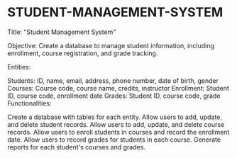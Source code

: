 # STUDENT-MANAGEMENT-SYSTEM

Title: "Student Management System"

Objective: Create a database to manage student information, including enrollment, course registration, and grade tracking.

Entities:

Students: ID, name, email, address, phone number, date of birth, gender
Courses: Course code, course name, credits, instructor
Enrollment: Student ID, course code, enrollment date
Grades: Student ID, course code, grade
Functionalities:

Create a database with tables for each entity.
Allow users to add, update, and delete student records.
Allow users to add, update, and delete course records.
Allow users to enroll students in courses and record the enrollment date.
Allow users to record grades for students in each course.
Generate reports for each student's courses and grades.
